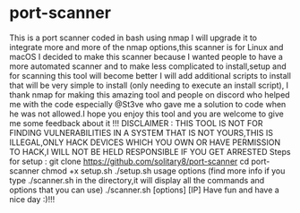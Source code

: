 # port-scanner
This is a port scanner coded in bash using nmap I will upgrade it to integrate more and more of the nmap options,this scanner is for Linux and macOS 
I decided to make this scanner because I wanted people to have a more automated scanner and to make less complicated to install,setup and for scanning this tool will become better I will add additional scripts to install that will be very simple to install (only needing to execute an install script),
I thank nmap for making this amazing tool and people on discord who helped me with the code especially @St3ve who gave me a solution to code when he was not allowed.I hope you enjoy this tool and you are welcome to give me some feedback about it !!!
DISCLAIMER : THIS TOOL IS NOT FOR FINDING VULNERABILITIES IN A SYSTEM THAT IS NOT YOURS,THIS IS ILLEGAL,ONLY HACK DEVICES WHICH YOU OWN OR HAVE PERMISSION TO HACK,I WILL NOT BE HELD RESPONSIBLE IF YOU GET ARRESTED
Steps for setup : 
git clone https://github.com/solitary8/port-scanner
                                cd port-scanner
chmod +x setup.sh
./setup.sh
usage options (find more info if you type ./scanner.sh in the directory,it will display all the commands and options that you can use)
./scanner.sh [options] [IP]
Have fun and have a nice day :)!!!
